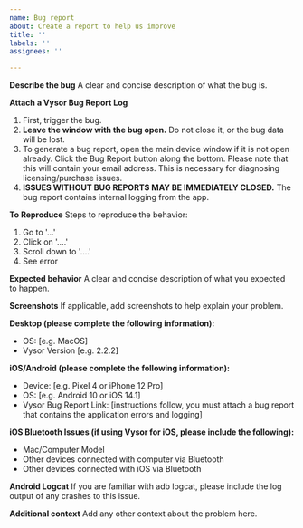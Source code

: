 ```yaml
---
name: Bug report
about: Create a report to help us improve
title: ''
labels: ''
assignees: ''

---
```


**Describe the bug**
A clear and concise description of what the bug is.

**Attach a Vysor Bug Report Log**
1. First, trigger the bug.
2. **Leave the window with the bug open.** Do not close it, or the bug data will be lost.
3. To generate a bug report, open the main device window if it is not open already. Click the Bug Report button along the bottom. Please note that this will contain your email address. This is necessary for diagnosing licensing/purchase issues.
4. **ISSUES WITHOUT BUG REPORTS MAY BE IMMEDIATELY CLOSED.** The bug report contains internal logging from the app.


**To Reproduce**
Steps to reproduce the behavior:
1. Go to '...'
2. Click on '....'
3. Scroll down to '....'
4. See error

**Expected behavior**
A clear and concise description of what you expected to happen.

**Screenshots**
If applicable, add screenshots to help explain your problem.

**Desktop (please complete the following information):**
 - OS: [e.g. MacOS]
 - Vysor Version [e.g. 2.2.2]

**iOS/Android (please complete the following information):**
 - Device: [e.g. Pixel 4 or iPhone 12 Pro]
 - OS: [e.g. Android 10 or iOS 14.1]
 - Vysor Bug Report Link: [instructions follow, you must attach a bug report that contains the application errors and logging]

**iOS Bluetooth Issues (if using Vysor for iOS, please include the following):**
 - Mac/Computer Model
 - Other devices connected with computer via Bluetooth
 - Other devices connected with iOS via Bluetooth

**Android Logcat**
If you are familiar with adb logcat, please include the log output of any crashes to this issue.

**Additional context**
Add any other context about the problem here.
